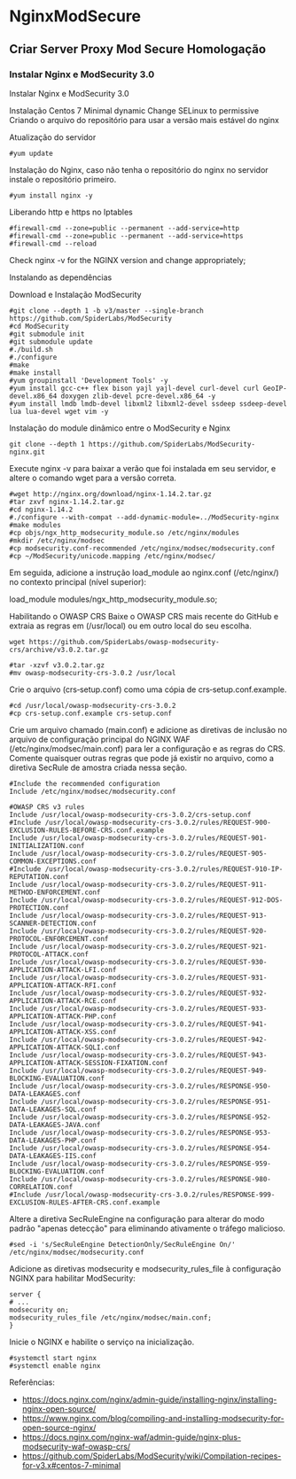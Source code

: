 # NginxModSecure

## Criar Server Proxy Mod Secure Homologação

### Instalar Nginx e ModSecurity 3.0

Instalar Nginx e ModSecurity 3.0

Instalação Centos 7 Minimal dynamic
Change SELinux to permissive
Criando o arquivo do repositório para usar a versão mais estável do nginx

Atualização do servidor

```
#yum update
```

Instalação do Nginx, caso não tenha o repositório do nginx no servidor instale o repositório primeiro.

```
#yum install nginx -y
```

Liberando http e https no Iptables

```
#firewall-cmd --zone=public --permanent --add-service=http
#firewall-cmd --zone=public --permanent --add-service=https
#firewall-cmd --reload
```

Check nginx -v for the NGINX version and change appropriately;

Instalando as dependências

Download e Instalação ModSecurity

```
#git clone --depth 1 -b v3/master --single-branch https://github.com/SpiderLabs/ModSecurity
#cd ModSecurity
#git submodule init
#git submodule update
#./build.sh
#./configure
#make
#make install
#yum groupinstall 'Development Tools' -y
#yum install gcc-c++ flex bison yajl yajl-devel curl-devel curl GeoIP-devel.x86_64 doxygen zlib-devel pcre-devel.x86_64 -y
#yum install lmdb lmdb-devel libxml2 libxml2-devel ssdeep ssdeep-devel lua lua-devel wget vim -y

```

Instalação do module dinâmico entre o ModSecurity e Nginx

```
git clone --depth 1 https://github.com/SpiderLabs/ModSecurity-nginx.git
```

Execute nginx -v para baixar a verão que foi instalada em seu servidor, e altere o comando wget para a versão correta.

```
#wget http://nginx.org/download/nginx-1.14.2.tar.gz
#tar zxvf nginx-1.14.2.tar.gz
#cd nginx-1.14.2
#./configure --with-compat --add-dynamic-module=../ModSecurity-nginx
#make modules
#cp objs/ngx_http_modsecurity_module.so /etc/nginx/modules
#mkdir /etc/nginx/modsec
#cp modsecurity.conf-recommended /etc/nginx/modsec/modsecurity.conf
#cp ~/ModSecurity/unicode.mapping /etc/nginx/modsec/
```

Em seguida, adicione a instrução load_module ao nginx.conf (/etc/nginx/) no contexto principal (nível superior):

load_module modules/ngx_http_modsecurity_module.so;


Habilitando o OWASP CRS
Baixe o OWASP CRS mais recente do GitHub e extraia as regras em (/usr/local) ou em outro local do seu
escolha.

```
wget https://github.com/SpiderLabs/owasp-modsecurity-crs/archive/v3.0.2.tar.gz

#tar -xzvf v3.0.2.tar.gz
#mv owasp-modsecurity-crs-3.0.2 /usr/local
```

Crie o arquivo (crs‑setup.conf) como uma cópia de crs‑setup.conf.example.

```
#cd /usr/local/owasp-modsecurity-crs-3.0.2
#cp crs-setup.conf.example crs-setup.conf
```

Crie um arquivo chamado (main.conf) e adicione as diretivas de inclusão no arquivo de configuração principal do NGINX WAF
(/etc/nginx/modsec/main.conf) para ler a configuração e as regras do CRS. Comente quaisquer outras regras que
pode já existir no arquivo, como a diretiva SecRule de amostra criada nessa seção.


```
#Include the recommended configuration
Include /etc/nginx/modsec/modsecurity.conf

#OWASP CRS v3 rules
Include /usr/local/owasp-modsecurity-crs-3.0.2/crs-setup.conf
#Include /usr/local/owasp-modsecurity-crs-3.0.2/rules/REQUEST-900-EXCLUSION-RULES-BEFORE-CRS.conf.example
Include /usr/local/owasp-modsecurity-crs-3.0.2/rules/REQUEST-901-INITIALIZATION.conf
Include /usr/local/owasp-modsecurity-crs-3.0.2/rules/REQUEST-905-COMMON-EXCEPTIONS.conf
#Include /usr/local/owasp-modsecurity-crs-3.0.2/rules/REQUEST-910-IP-REPUTATION.conf
Include /usr/local/owasp-modsecurity-crs-3.0.2/rules/REQUEST-911-METHOD-ENFORCEMENT.conf
Include /usr/local/owasp-modsecurity-crs-3.0.2/rules/REQUEST-912-DOS-PROTECTION.conf
Include /usr/local/owasp-modsecurity-crs-3.0.2/rules/REQUEST-913-SCANNER-DETECTION.conf
Include /usr/local/owasp-modsecurity-crs-3.0.2/rules/REQUEST-920-PROTOCOL-ENFORCEMENT.conf
Include /usr/local/owasp-modsecurity-crs-3.0.2/rules/REQUEST-921-PROTOCOL-ATTACK.conf
Include /usr/local/owasp-modsecurity-crs-3.0.2/rules/REQUEST-930-APPLICATION-ATTACK-LFI.conf
Include /usr/local/owasp-modsecurity-crs-3.0.2/rules/REQUEST-931-APPLICATION-ATTACK-RFI.conf
Include /usr/local/owasp-modsecurity-crs-3.0.2/rules/REQUEST-932-APPLICATION-ATTACK-RCE.conf
Include /usr/local/owasp-modsecurity-crs-3.0.2/rules/REQUEST-933-APPLICATION-ATTACK-PHP.conf
Include /usr/local/owasp-modsecurity-crs-3.0.2/rules/REQUEST-941-APPLICATION-ATTACK-XSS.conf
Include /usr/local/owasp-modsecurity-crs-3.0.2/rules/REQUEST-942-APPLICATION-ATTACK-SQLI.conf
Include /usr/local/owasp-modsecurity-crs-3.0.2/rules/REQUEST-943-APPLICATION-ATTACK-SESSION-FIXATION.conf
Include /usr/local/owasp-modsecurity-crs-3.0.2/rules/REQUEST-949-BLOCKING-EVALUATION.conf
Include /usr/local/owasp-modsecurity-crs-3.0.2/rules/RESPONSE-950-DATA-LEAKAGES.conf
Include /usr/local/owasp-modsecurity-crs-3.0.2/rules/RESPONSE-951-DATA-LEAKAGES-SQL.conf
Include /usr/local/owasp-modsecurity-crs-3.0.2/rules/RESPONSE-952-DATA-LEAKAGES-JAVA.conf
Include /usr/local/owasp-modsecurity-crs-3.0.2/rules/RESPONSE-953-DATA-LEAKAGES-PHP.conf
Include /usr/local/owasp-modsecurity-crs-3.0.2/rules/RESPONSE-954-DATA-LEAKAGES-IIS.conf
Include /usr/local/owasp-modsecurity-crs-3.0.2/rules/RESPONSE-959-BLOCKING-EVALUATION.conf
Include /usr/local/owasp-modsecurity-crs-3.0.2/rules/RESPONSE-980-CORRELATION.conf
#Include /usr/local/owasp-modsecurity-crs-3.0.2/rules/RESPONSE-999-EXCLUSION-RULES-AFTER-CRS.conf.example
```

Altere a diretiva SecRuleEngine na configuração para alterar do modo padrão "apenas detecção" para
eliminando ativamente o tráfego malicioso.

```
#sed -i 's/SecRuleEngine DetectionOnly/SecRuleEngine On/' /etc/nginx/modsec/modsecurity.conf
```
Adicione as diretivas modsecurity e modsecurity_rules_file à configuração NGINX para habilitar
ModSecurity:

```
server {
# ...
modsecurity on;
modsecurity_rules_file /etc/nginx/modsec/main.conf;
}

```

Inicie o NGINX e habilite o serviço na inicialização.

```
#systemctl start nginx
#systemctl enable nginx
```

Referências:

* https://docs.nginx.com/nginx/admin-guide/installing-nginx/installing-nginx-open-source/
* https://www.nginx.com/blog/compiling-and-installing-modsecurity-for-open-source-nginx/
* https://docs.nginx.com/nginx-waf/admin-guide/nginx-plus-modsecurity-waf-owasp-crs/
* https://github.com/SpiderLabs/ModSecurity/wiki/Compilation-recipes-for-v3.x#centos-7-minimal


